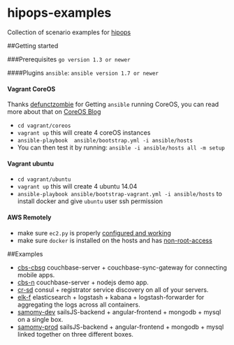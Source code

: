 hipops-examples
===============

Collection of scenario examples for [hipops](https://github.com/aminjam/hipops)

##Getting started

###Prerequisites
`go version 1.3 or newer`

####Plugins
`ansible`: `ansible version 1.7 or newer`


#### Vagrant CoreOS
Thanks [defunctzombie](https://github.com/defunctzombie/ansible-coreos-bootstrap) for Getting `ansible` running CoreOS, you can read more about that on [CoreOS Blog](https://coreos.com/blog/managing-coreos-with-ansible/)
- `cd vagrant/coreos`
- `vagrant up` this will create 4 coreOS instances
- `ansible-playbook  ansible/bootstrap.yml -i ansible/hosts`
- You can then test it by running: `ansible -i ansible/hosts all -m setup`

#### Vagrant ubuntu
   - `cd vagrant/ubuntu`
   - `vagrant up` this will create 4 ubuntu 14.04
   - `ansible-playbook ansible/bootstrap-vagrant.yml -i ansible/hosts` to install docker and give `ubuntu` user ssh permission

#### AWS Remotely
- make sure `ec2.py` is properly [configured and working](http://docs.ansible.com/intro_dynamic_inventory.html#example-aws-ec2-external-inventory-script)
- make sure `docker` is installed on the hosts and has [non-root-access](http://docs.docker.com/installation/binaries/#giving-non-root-access)


##Examples
  - [cbs-cbsg](https://github.com/aminjam/hipops-examples/tree/master/scenarios/cbs-cbsg) couchbase-server + couchbase-sync-gateway for connecting mobile apps.
  - [cbs-n](https://github.com/aminjam/hipops-examples/tree/master/scenarios/cbs-n) couchbase-server + nodejs demo app.
  - [cr-sd](https://github.com/aminjam/hipops-examples/tree/master/scenarios/cr-sd)  consul + registrator service discovery on all of your servers.
  - [elk-f](https://github.com/aminjam/hipops-examples/tree/master/scenarios/elk-f) elasticsearch + logstash + kabana + logstash-forwarder for aggregating the logs across all containers.
  - [samomy-dev](https://github.com/aminjam/hipops-examples/tree/master/scenarios/samomy-dev) sailsJS-backend + angular-frontend + mongodb + mysql on a single box.
  - [samomy-prod](https://github.com/aminjam/hipops-examples/tree/master/scenarios/samomy-prod) sailsJS-backend + angular-frontend + mongodb + mysql linked together on three different boxes.

